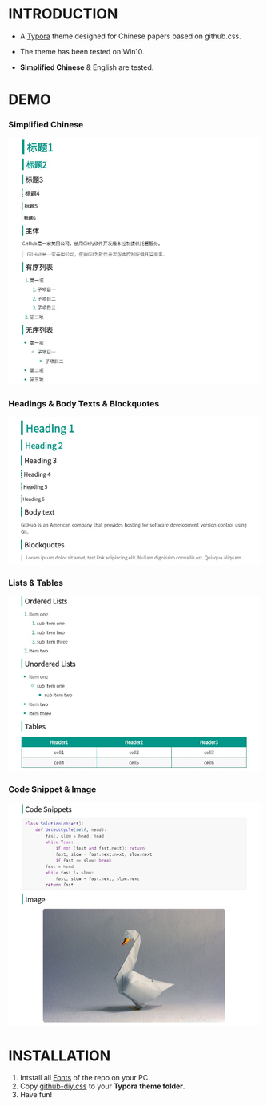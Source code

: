 # INTRODUCTION

- A [Typora](https://www.typora.io/) theme designed for Chinese papers based on github.css.

- The theme has been tested on Win10.
- **Simplified Chinese** & English are tested.

# DEMO

### Simplified Chinese

![DEMO0](README.assets/DEMO0.JPG)

### Headings & Body Texts & Blockquotes

![DEMO1](README.assets/DEMO1.JPG)

### Lists & Tables

![DEMO2](README.assets/DEMO2.JPG)

### Code Snippet & Image

![DEMO3](README.assets/DEMO3.JPG)

# INSTALLATION

1. Intstall all [Fonts]((Fonts)) of the repo on your PC.
2. Copy [github-diy.css](github-diy.css) to your **Typora theme folder**.
3. Have fun!

